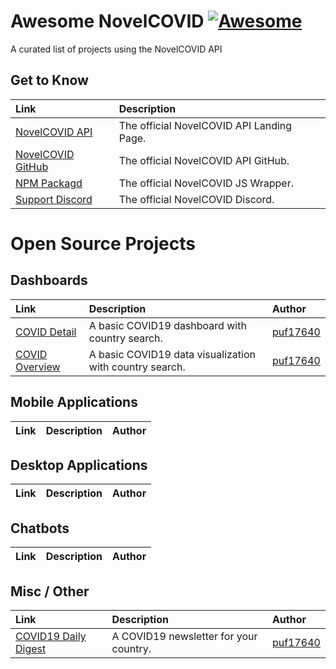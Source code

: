 # Awesome NovelCOVID [![Awesome](https://cdn.rawgit.com/sindresorhus/awesome/d7305f38d29fed78fa85652e3a63e154dd8e8829/media/badge.svg)](https://github.com/sindresorhus/awesome)
A curated list of projects using the NovelCOVID API

## Get to Know

| Link  | Description  |
|:------|:-------------|
| [NovelCOVID API](https://disease.sh) | The official NovelCOVID API Landing Page. |
| [NovelCOVID GitHub](https://github.com/novelcovid/API) | The official NovelCOVID API GitHub. |
| [NPM Packagd](https://npmjs.com/novelcovid) | The official NovelCOVID JS Wrapper. |
| [Support Discord](https://discord.gg/EvbMshU) | The official NovelCOVID Discord. |

# Open Source Projects

## Dashboards

| Link  | Description  | Author |
|:------|:-------------|:-------|
| [COVID Detail](https://coviddetail.com) | A basic COVID19 dashboard with country search. | [puf17640](https://github.com/puf17640)
| [COVID Overview](https://covidoverview.com) | A basic COVID19 data visualization with country search. | [puf17640](https://github.com/puf17640)

## Mobile Applications

| Link  | Description  | Author |
|:------|:-------------|:-------|

## Desktop Applications

| Link  | Description  | Author |
|:------|:-------------|:-------|

## Chatbots

| Link  | Description  | Author |
|:------|:-------------|:-------|

## Misc / Other

| Link  | Description  | Author |
|:------|:-------------|:-------|
| [COVID19 Daily Digest](https://covid19dailydigest.com) | A COVID19 newsletter for your country. | [puf17640](https://github.com/puf17640)
